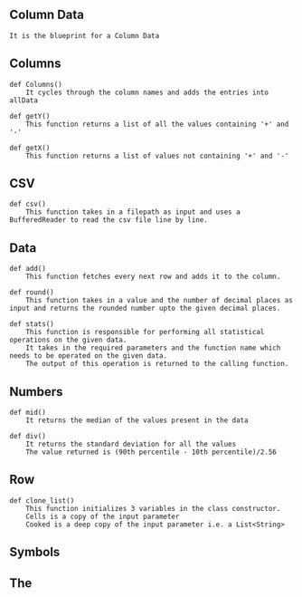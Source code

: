 ## Column Data
    It is the blueprint for a Column Data
## Columns
    def Columns()
        It cycles through the column names and adds the entries into allData

    def getY()
        This function returns a list of all the values containing '+' and '-' 

    def getX()
        This function returns a list of values not containing '+' and '-'


## CSV
    def csv()
        This function takes in a filepath as input and uses a BufferedReader to read the csv file line by line.
## Data
    def add()
        This function fetches every next row and adds it to the column.
    
    def round()
        This function takes in a value and the number of decimal places as input and returns the rounded number upto the given decimal places.

    def stats()
        This function is responsible for performing all statistical operations on the given data.
        It takes in the required parameters and the function name which needs to be operated on the given data.
        The output of this operation is returned to the calling function.
## Numbers
    def mid()
        It returns the median of the values present in the data

    def div()
        It returns the standard deviation for all the values
        The value returned is (90th percentile - 10th percentile)/2.56
## Row
    def clone_list()
        This function initializes 3 variables in the class constructor.
        Cells is a copy of the input parameter
        Cooked is a deep copy of the input parameter i.e. a List<String>
## Symbols
## The